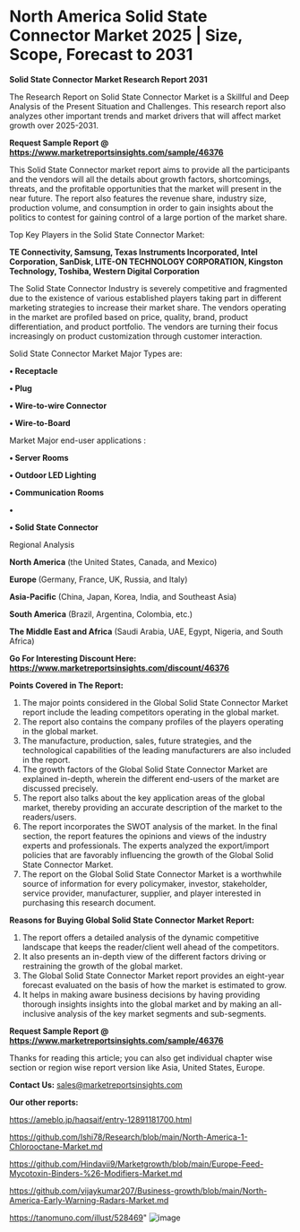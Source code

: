 # North America Solid State Connector Market 2025 | Size, Scope, Forecast to 2031

<strong>Solid State Connector Market Research Report 2031</strong>

The Research Report on Solid State Connector Market is a Skillful and Deep Analysis of the Present Situation and Challenges. This research report also analyzes other important trends and market drivers that will affect market growth over 2025-2031.

<strong>Request Sample Report @ <a href=https://www.marketreportsinsights.com/sample/46376>https://www.marketreportsinsights.com/sample/46376</a></strong>

This Solid State Connector market report aims to provide all the participants and the vendors will all the details about growth factors, shortcomings, threats, and the profitable opportunities that the market will present in the near future. The report also features the revenue share, industry size, production volume, and consumption in order to gain insights about the politics to contest for gaining control of a large portion of the market share.

Top Key Players in the Solid State Connector Market:

<strong>TE Connectivity, Samsung, Texas Instruments Incorporated, Intel Corporation, SanDisk, LITE-ON TECHNOLOGY CORPORATION, Kingston Technology, Toshiba, Western Digital Corporation</strong>

The Solid State Connector Industry is severely competitive and fragmented due to the existence of various established players taking part in different marketing strategies to increase their market share. The vendors operating in the market are profiled based on price, quality, brand, product differentiation, and product portfolio. The vendors are turning their focus increasingly on product customization through customer interaction.

Solid State Connector Market Major Types are:

<strong>•  Receptacle

•  Plug

•  Wire-to-wire Connector

•  Wire-to-Board</strong>

Market Major end-user applications :

<strong>•  Server Rooms

•  Outdoor LED Lighting

•  Communication Rooms

•  

•  Solid State Connector</strong>

Regional Analysis

</u><strong><b>North America</b></strong> (the United States, Canada, and Mexico)

<strong><b>Europe </b></strong>(Germany, France, UK, Russia, and Italy)

<strong><b>Asia-Pacific</b></strong> (China, Japan, Korea, India, and Southeast Asia)

<strong><b>South America</b></strong> (Brazil, Argentina, Colombia, etc.)

<strong><b>The Middle East and Africa</b></strong> (Saudi Arabia, UAE, Egypt, Nigeria, and South Africa)

<strong>Go For Interesting Discount Here: <a href=https://www.marketreportsinsights.com/discount/46376>https://www.marketreportsinsights.com/discount/46376</a></strong>

<strong>Points Covered in The Report:</strong>
<ol>
  <li>The major points considered in the Global Solid State Connector Market report include the leading competitors operating in the global market.</li>
  <li>The report also contains the company profiles of the players operating in the global market.</li>
  <li>The manufacture, production, sales, future strategies, and the technological capabilities of the leading manufacturers are also included in the report.</li>
  <li>The growth factors of the Global Solid State Connector Market are explained in-depth, wherein the different end-users of the market are discussed precisely.</li>
  <li>The report also talks about the key application areas of the global market, thereby providing an accurate description of the market to the readers/users.</li>
  <li>The report incorporates the SWOT analysis of the market. In the final section, the report features the opinions and views of the industry experts and professionals. The experts analyzed the export/import policies that are favorably influencing the growth of the Global Solid State Connector Market.</li>
  <li>The report on the Global Solid State Connector Market is a worthwhile source of information for every policymaker, investor, stakeholder, service provider, manufacturer, supplier, and player interested in purchasing this research document.</li>
</ol>
<strong>Reasons for Buying Global Solid State Connector Market Report:</strong>

<ol>
  <li>The report offers a detailed analysis of the dynamic competitive landscape that keeps the reader/client well ahead of the competitors.</li>
  <li>It also presents an in-depth view of the different factors driving or restraining the growth of the global market.</li>
  <li>The Global Solid State Connector Market report provides an eight-year forecast evaluated on the basis of how the market is estimated to grow.</li>
  <li>It helps in making aware business decisions by having providing thorough insights insights into the global market and by making an all-inclusive analysis of the key market segments and sub-segments.</li>
</ol>
<strong>Request Sample Report @ <a href=https://www.marketreportsinsights.com/sample/46376>https://www.marketreportsinsights.com/sample/46376</a></strong>


Thanks for reading this article; you can also get individual chapter wise section or region wise report version like Asia, United States, Europe.

<strong>Contact Us:</strong>
sales@marketreportsinsights.com

<strong>Our other reports:</strong>

<a href=https://ameblo.jp/haqsaif/entry-12891181700.html>https://ameblo.jp/haqsaif/entry-12891181700.html</a>

<a href=https://github.com/Ishi78/Research/blob/main/North-America-1-Chlorooctane-Market.md>https://github.com/Ishi78/Research/blob/main/North-America-1-Chlorooctane-Market.md</a>

<a href=https://github.com/Hindavii9/Marketgrowth/blob/main/Europe-Feed-Mycotoxin-Binders-%26-Modifiers-Market.md>https://github.com/Hindavii9/Marketgrowth/blob/main/Europe-Feed-Mycotoxin-Binders-%26-Modifiers-Market.md</a>

<a href=https://github.com/vijaykumar207/Business-growth/blob/main/North-America-Early-Warning-Radars-Market.md>https://github.com/vijaykumar207/Business-growth/blob/main/North-America-Early-Warning-Radars-Market.md</a>

<a href=https://tanomuno.com/illust/528469>https://tanomuno.com/illust/528469</a>"
![image](https://github.com/user-attachments/assets/8ee0d783-d2e0-4b52-b033-25463c237df6)
